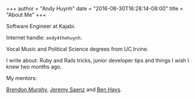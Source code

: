 +++
author = "Andy Huynh"
date = "2016-08-30T16:28:14-08:00"
title = "About Me"
+++

Software Engineer at Kajabi.

Internet handle: `andy4thehuynh`.

Vocal Music and Political Science degrees from UC Irvine.

I write about: Ruby and Rails tricks, junior developer tips and things I wish I knew two months ago.

My mentors:

[Brendon Murphy](https://github.com/bemurphy), [Jeremy Saenz](https://github.com/codegangsta) and [Ben Hays](https://github.com/FuturaExtraBold). 
